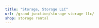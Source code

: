 ```yaml
---
title: "Storage, Storage LLC"
url: /grand-junction/storage-storage-llc/
shop: storage rental
---
```

